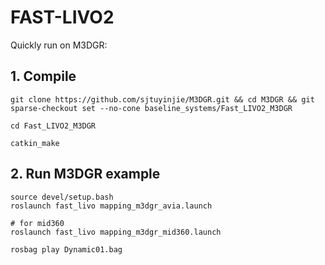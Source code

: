 # FAST-LIVO2
Quickly run on M3DGR:

## 1. Compile
```
git clone https://github.com/sjtuyinjie/M3DGR.git && cd M3DGR && git sparse-checkout set --no-cone baseline_systems/Fast_LIVO2_M3DGR

cd Fast_LIVO2_M3DGR

catkin_make
```

## 2. Run M3DGR example
```
source devel/setup.bash
roslaunch fast_livo mapping_m3dgr_avia.launch

# for mid360
roslaunch fast_livo mapping_m3dgr_mid360.launch

rosbag play Dynamic01.bag
```
